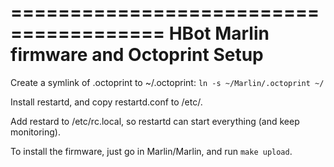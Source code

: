 =======================================
HBot Marlin firmware and Octoprint Setup
========================================


Create a symlink of .octoprint to ~/.octoprint: `ln -s ~/Marlin/.octoprint ~/`

Install restartd, and copy restartd.conf to /etc/.

Add restard to /etc/rc.local, so restartd can start everything (and keep monitoring).

To install the firmware, just go in Marlin/Marlin, and run `make upload`.

